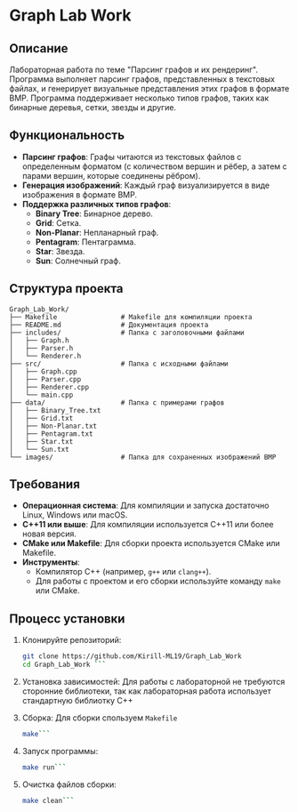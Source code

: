 # Graph Lab Work

## Описание

Лабораторная работа по теме "Парсинг графов и их рендеринг". Программа выполняет парсинг графов, представленных в текстовых файлах, и генерирует визуальные представления этих графов в формате BMP. Программа поддерживает несколько типов графов, таких как бинарные деревья, сетки, звезды и другие.

## Функциональность

- **Парсинг графов**: Графы читаются из текстовых файлов с определенным форматом (с количеством вершин и рёбер, а затем с парами вершин, которые соединены рёбром).
- **Генерация изображений**: Каждый граф визуализируется в виде изображения в формате BMP.
- **Поддержка различных типов графов**:
  - **Binary Tree**: Бинарное дерево.
  - **Grid**: Сетка.
  - **Non-Planar**: Непланарный граф.
  - **Pentagram**: Пентаграмма.
  - **Star**: Звезда.
  - **Sun**: Солнечный граф.

## Структура проекта

```
Graph_Lab_Work/
├── Makefile                # Makefile для компиляции проекта
├── README.md               # Документация проекта
├── includes/               # Папка с заголовочными файлами
│   ├── Graph.h
│   ├── Parser.h
│   └── Renderer.h
├── src/                    # Папка с исходными файлами
│   ├── Graph.cpp
│   ├── Parser.cpp
│   ├── Renderer.cpp
│   └── main.cpp
├── data/                   # Папка с примерами графов
│   ├── Binary_Tree.txt
│   ├── Grid.txt
│   ├── Non-Planar.txt
│   ├── Pentagram.txt
│   ├── Star.txt
│   └── Sun.txt
└── images/                 # Папка для сохраненных изображений BMP
```
## Требования

- **Операционная система**: Для компиляции и запуска достаточно Linux, Windows или macOS.
- **C++11 или выше**: Для компиляции используется C++11 или более новая версия.
- **CMake или Makefile**: Для сборки проекта используется CMake или Makefile.
- **Инструменты**:
  - Компилятор C++ (например, `g++` или `clang++`).
  - Для работы с проектом и его сборки используйте команду `make` или CMake.

## Процесс установки

1. Клонируйте репозиторий:

   ```bash
   git clone https://github.com/Kirill-ML19/Graph_Lab_Work
   cd Graph_Lab_Work ```
2. Установка зависимостей: 
    Для работы с лабораторной не требуются сторонние библиотеки, так как лабораторная работа использует стандартную библиотку C++
3. Сборка: 
    Для сборки спользуем `Makefile`
    ```bash
    make```
4. Запуск программы:
    ```bash
    make run```
5. Очистка файлов сборки:
    ```bash
    make clean```